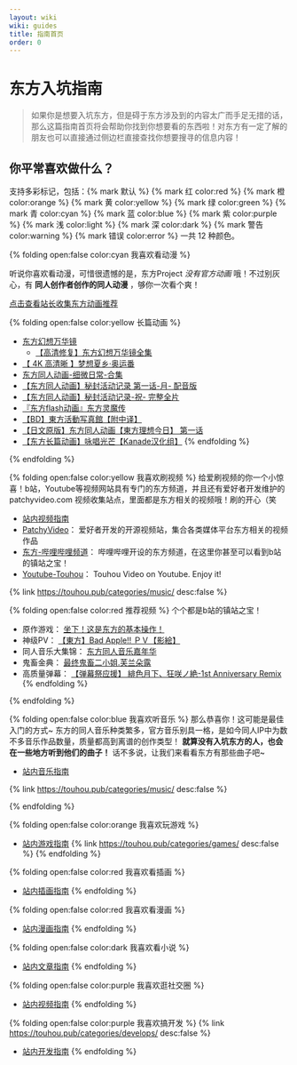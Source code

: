 ```yaml
---
layout: wiki
wiki: guides
title: 指南首页
order: 0
---
```


# 东方入坑指南

> 如果你是想要入坑东方，但是碍于东方涉及到的内容太广而手足无措的话，那么这篇指南首页将会帮助你找到你想要看的东西啦！对东方有一定了解的朋友也可以直接通过侧边栏直接查找你想要搜寻的信息内容！

## 你平常喜欢做什么？

支持多彩标记，包括：{% mark 默认 %} {% mark 红 color:red %} {% mark 橙 color:orange %} {% mark 黄 color:yellow %} {% mark 绿 color:green %} {% mark 青 color:cyan %} {% mark 蓝 color:blue %} {% mark 紫 color:purple %} {% mark 浅 color:light %} {% mark 深 color:dark %} {% mark 警告 color:warning %} {% mark 错误 color:error %} 一共 12 种颜色。

{% folding open:false color:cyan 我喜欢看动漫 %}

听说你喜欢看动漫，可惜很遗憾的是，东方Project *没有官方动画* 哦！不过别灰心，有 **同人创作者创作的同人动漫** ，够你一次看个爽！

[点击查看站长收集东方动画推荐](https://touhou.pub/wiki/guides/awsome.html#Anime)

{% folding open:false color:yellow 长篇动画 %}
- [东方幻想万华镜](https://www.bilibili.com/video/BV18x411v7KX/)
  - [【高清修复】东方幻想万华镜全集](https://www.bilibili.com/video/BV1jS4y1L7oW/)
- [【 4K 高清晰 】梦想夏乡·奥运番](https://www.bilibili.com/video/BV1Cv411B7go/)
- [东方同人动画-细微日常-合集](https://www.bilibili.com/video/BV1fZ4y1V7Ru/)
- [【东方同人动画】秘封活动记录 第一话-月- 配音版](https://www.bilibili.com/video/BV1rs411r7kw/)
- [【东方同人动画】秘封活动记录-祝- 完整全片](https://www.bilibili.com/video/BV164411D7QN/)
- [『东方flash动画』东方灵魔传](https://www.bilibili.com/video/BV1CJ411r71A/)
- [【BD】東方活動写真館【附中译】](https://www.bilibili.com/video/BV1Ux411c7As/)
- [【日文原版】东方同人动画【東方理想今日】 第一话](https://www.bilibili.com/video/BV1Xx411i7nV/)
- [【东方长篇动画】咏唱光芒【Kanade汉化组】](https://www.bilibili.com/video/BV1ox411673J/)
{% endfolding %}

{% endfolding %}

{% folding open:false color:yellow 我喜欢刷视频 %}
给爱刷视频的你一个小惊喜！b站，Youtube等视频网站具有专门的东方频道，并且还有爱好者开发维护的 patchyvideo.com 视频收集站点，里面都是东方相关的视频哦！刷的开心（笑

- [站内视频指南](https://touhou.pub/wiki/guides/videos/index.html)
- [PatchyVideo](https://www.patchyvideo.com/)： 爱好者开发的开源视频站，集合各类媒体平台东方相关的视频作品
- [东方-哔哩哔哩频道](https://www.bilibili.com/v/channel/166)： 哔哩哔哩开设的东方频道，在这里你甚至可以看到b站的镇站之宝！
- [Youtube-Touhou](https://www.youtube.com/hashtag/touhou)： Touhou Video on Youtube. Enjoy it!

{% link https://touhou.pub/categories/music/ desc:false %}

{% folding open:false color:red 推荐视频 %}
个个都是b站的镇站之宝！
- 原作游戏： [坐下！这是东方的基本操作！](https://www.bilibili.com/video/BV1uE411a7qY)
- 神级PV： [【東方】Bad Apple!! ＰＶ【影絵】](https://www.bilibili.com/video/BV1xx411c79H)
- 同人音乐大集锦： [东方同人音乐嘉年华](https://www.bilibili.com/video/BV1Wx411F7Hs)
- 鬼畜金典： [最终鬼畜二小姐.芙兰朵露](https://www.bilibili.com/video/BV1xx411c7mM/)
- 高质量弹幕： [【弹幕祭应援】 緋色月下、狂咲ノ絶-1st Anniversary Remix](https://www.bilibili.com/video/BV1qx411c772/)
{% endfolding %}

{% endfolding %}

{% folding open:false color:blue 我喜欢听音乐 %}
那么恭喜你！这可能是最佳入门的方式~ 东方的同人音乐种类繁多，官方音乐别具一格，是如今同人IP中为数不多音乐作品数量，质量都高到离谱的创作类型！ **就算没有入坑东方的人，也会在一些地方听到他们的曲子！** 话不多说，让我们来看看东方有那些曲子吧~

- [站内音乐指南](https://touhou.pub/wiki/guides/music/index.html)

{% link https://touhou.pub/categories/music/ desc:false %}

{% endfolding %}

{% folding open:false color:orange 我喜欢玩游戏 %}
- [站内游戏指南](https://touhou.pub/wiki/guides/games/index.html)
{% link https://touhou.pub/categories/games/ desc:false %}
{% endfolding %}

{% folding open:false color:red 我喜欢看插画 %}
- [站内插画指南](https://touhou.pub/wiki/guides/photos/index.html#来享受同人插画吧！)
{% endfolding %}

{% folding open:false color:red 我喜欢看漫画 %}
- [站内漫画指南](https://touhou.pub/wiki/guides/photos/index.html#来享受同人漫画吧！)
{% endfolding %}

{% folding open:false color:dark 我喜欢看小说 %}
- [站内文章指南](https://touhou.pub/wiki/guides/articles/index.html#来享受同人文章吧！)
{% endfolding %}

{% folding open:false color:purple 我喜欢逛社交圈 %}
- [站内视频指南](https://touhou.pub/wiki/guides/webs/index.html#social)
{% endfolding %}

{% folding open:false color:purple 我喜欢搞开发 %}
{% link https://touhou.pub/categories/develops/ desc:false %}
- [站内开发指南](https://touhou.pub/wiki/guides/develop/index.html)
{% endfolding %}